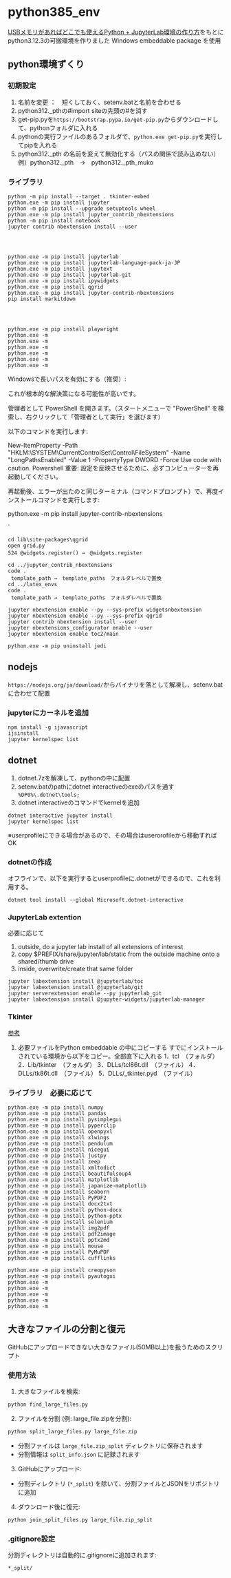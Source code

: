 # python385_env

[USBメモリがあればどこでも使えるPython + JupyterLab環境の作り方](https://gammasoft.jp/blog/python-and-jupyterlab-in-usb-stick/)をもとにpython3.12.3の可搬環境を作りました
Windows embeddable package を使用

## python環境ずくり

### 初期設定

1. 名前を変更 ：　短くしておく、setenv.batと名前を合わせる
1. python312._pthの#import siteの先頭の#を消す
1. get-pip.pyを`https://bootstrap.pypa.io/get-pip.py`からダウンロードして、pythonフォルダに入れる
1. pythonの実行ファイルのあるフォルダで、`python.exe get-pip.py`を実行してpipを入れる
1. python312._pth の名前を変えて無効化する（パスの関係で読み込めない）
   例）python312._pth　→　python312._pth_muko

### ライブラリ

```
python -m pip install --target . tkinter-embed
python.exe -m pip install jupyter
python -m pip install --upgrade setuptools wheel
python.exe -m pip install jupyter_contrib_nbextensions
python -m pip install notebook
jupyter contrib nbextension install --user




python.exe -m pip install jupyterlab
python.exe -m pip install jupyterlab-language-pack-ja-JP
python.exe -m pip install jupytext
python.exe -m pip install jupyterlab-git
python.exe -m pip install ipywidgets
python.exe -m pip install qgrid
python.exe -m pip install jupyter-contrib-nbextensions
pip install markitdown




python.exe -m pip install playwright
python.exe -m 
python.exe -m 
python.exe -m 
python.exe -m 
python.exe -m 
python.exe -m 

```

Windowsで長いパスを有効にする（推奨）:

これが根本的な解決策になる可能性が高いです。

管理者として PowerShell を開きます。（スタートメニューで "PowerShell" を検索し、右クリックして「管理者として実行」を選びます）

以下のコマンドを実行します:

New-ItemProperty -Path "HKLM:\SYSTEM\CurrentControlSet\Control\FileSystem" -Name "LongPathsEnabled" -Value 1 -PropertyType DWORD -Force
Use code with caution.
Powershell
重要: 設定を反映させるために、必ずコンピューターを再起動してください。

再起動後、エラーが出たのと同じターミナル（コマンドプロンプト）で、再度インストールコマンドを実行します:

python.exe -m pip install jupyter-contrib-nbextensions


`
```
cd lib\site-packages\qgrid
open grid.py
524 @widgets.register() →　@widgets.register

cd ../jupyter_contrib_nbextensions
code .
 template_path →　template_paths　フォルダレベルで置換
cd ../latex_envs
code .
 template_path →　template_paths　フォルダレベルで置換
```

```
jupyter nbextension enable --py --sys-prefix widgetsnbextension
jupyter nbextension enable --py --sys-prefix qgrid
jupyter contrib nbextension install --user
jupyter nbextensions_configurator enable --user
jupyter nbextension enable toc2/main
```


```
python.exe -m pip uninstall jedi
```

## nodejs

`https://nodejs.org/ja/download/`からバイナリを落として解凍し、setenv.batに合わせて配置

### jupyterにカーネルを追加

```
npm install -g ijavascript
ijsinstall
jupyter kernelspec list
```

## dotnet

1. dotnet.7zを解凍して、pythonの中に配置
1. setenv.batのpathにdotnet interactiveのexeのパスを通す
   `%DP0%\.dotnet\tools;`
1. dotnet interactiveのコマンドでkernelを追加

```
dotnet interactive jupyter install
jupyter kernelspec list
```

※userprofileにできる場合があるので、その場合はuserorofileから移動すればOK

### dotnetの作成

オフラインで、以下を実行するとuserprofileに.dotnetができるので、これを利用する。
```
dotnet tool install --global Microsoft.dotnet-interactive
```


### JupyterLab extention

必要に応じて

1. outside, do a jupyter lab install of all extensions of interest
1. copy $PREFIX/share/jupyter/lab/static from the outside machine onto a shared/thumb drive
1. inside, overwrite/create that same folder

```
jupyter labextension install @jupyterlab/toc
jupyter labextension install @jupyterlab/git
jupyter serverextension enable --py jupyterlab_git
jupyter labextension install @jupyter-widgets/jupyterlab-manager
```

### Tkinter

[参考](https://tanakatarou.tech/345/)

1. 必要ファイルをPython embeddable の中にコピーする
   すでにインストールされている環境から以下をコピー。全部直下に入れる
    1．tcl　（フォルダ）
    2．Lib/tkinter　（フォルダ）
    3．DLLs/tcl86t.dll　（ファイル）
    4．DLLs/tk86t.dll　（ファイル）
    5．DLLs/_tkinter.pyd　（ファイル）

### ライブラリ　必要に応じて

```
python.exe -m pip install numpy
python.exe -m pip install pandas
python.exe -m pip install pysimplegui
python.exe -m pip install pyperclip
python.exe -m pip install openpyxl
python.exe -m pip install xlwings
python.exe -m pip install pendulum
python.exe -m pip install nicegui
python.exe -m pip install justpy
python.exe -m pip install zeep
python.exe -m pip install xmltodict
python.exe -m pip install beautifulsoup4
python.exe -m pip install matplotlib
python.exe -m pip install japanize-matplotlib
python.exe -m pip install seaborn
python.exe -m pip install PyPDF2
python.exe -m pip install docx2txt
python.exe -m pip install python-docx
python.exe -m pip install python-pptx
python.exe -m pip install selenium
python.exe -m pip install img2pdf
python.exe -m pip install pdf2image
python.exe -m pip install pptx2md
python.exe -m pip install mouse
python.exe -m pip install PyMuPDF
python.exe -m pip install cufflinks

python.exe -m pip install creopyson
python.exe -m pip install pyautogui
python.exe -m 
python.exe -m 
python.exe -m 
python.exe -m 
python.exe -m 

```


## 大きなファイルの分割と復元

GitHubにアップロードできない大きなファイル(50MB以上)を扱うためのスクリプト

### 使用方法

1. 大きなファイルを検索:
```bash
python find_large_files.py
```

2. ファイルを分割 (例: large_file.zipを分割):
```bash
python split_large_files.py large_file.zip
```
- 分割ファイルは `large_file.zip_split` ディレクトリに保存されます
- 分割情報は `split_info.json` に記録されます

3. GitHubにアップロード:
- 分割ディレクトリ (`*_split`) を除いて、分割ファイルとJSONをリポジトリに追加

4. ダウンロード後に復元:
```bash
python join_split_files.py large_file.zip_split
```

### .gitignore設定
分割ディレクトリは自動的に.gitignoreに追加されます:
```
*_split/
```

